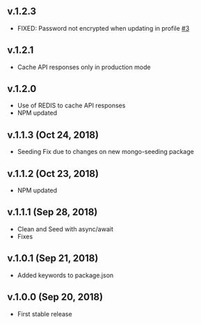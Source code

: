 ## v.1.2.3

- FIXED: Password not encrypted when updating in profile [\#3](https://github.com/davellanedam/node-express-mongodb-jwt-rest-api-skeleton/issues/3)

## v.1.2.1

- Cache API responses only in production mode

## v.1.2.0

- Use of REDIS to cache API responses
- NPM updated

## v.1.1.3 (Oct 24, 2018)

- Seeding Fix due to changes on new mongo-seeding package

## v.1.1.2 (Oct 23, 2018)

- NPM updated

## v.1.1.1 (Sep 28, 2018)

- Clean and Seed with async/await
- Fixes

## v.1.0.1 (Sep 21, 2018)

- Added keywords to package.json

## v.1.0.0 (Sep 20, 2018)

- First stable release
